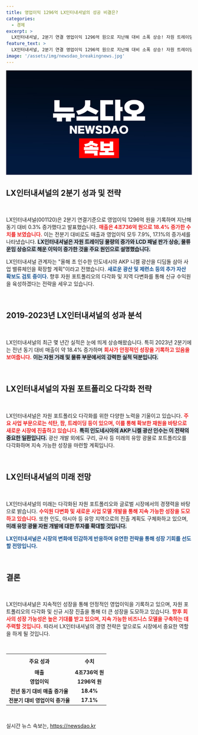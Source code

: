 ```yaml
---
title: 영업이익 1296억 LX인터내셔널의 성공 비결은?
categories:
  - 경제
excerpt: >
  LX인터내셔널, 2분기 연결 영업이익 1296억 원으로 지난해 대비 소폭 상승! 자원 트레이딩과 해운 이익 증가로 매출도 급증, 신규 사업 확장 계획 공개.
feature_text: >
  LX인터내셔널, 2분기 연결 영업이익 1296억 원으로 지난해 대비 소폭 상승! 자원 트레이딩과 해운 이익 증가로 매출도 급증, 신규 사업 확장 계획 공개.
image: '/assets/img/newsdao_breakingnews.jpg'
---
```


<p><img src="/assets/img/newsdao_breakingnews.jpg" alt="firstkoreanews 속보" /></p>

<h2 data-ke-size="size26">LX인터내셔널의 2분기 성과 및 전략</h2>

<p data-ke-size="size16">&nbsp;</p>

<p>LX인터내셔널(001120)은 2분기 연결기준으로 영업이익 1296억 원을 기록하며 지난해 동기 대비 0.3% 증가했다고 발표했습니다. <b><span style="color: #ee2323;">매출은 4조736억 원으로 18.4% 증가한 수치를 보였습니다.</span></b> 이는 전분기 대비로도 매출과 영업이익 모두 7.9%, 17.1%의 증가세를 나타냈습니다. <b><span style="background-color: #21538527;">LX인터내셔널은 자원 트레이딩 물량의 증가와 LCD 패널 판가 상승, 물류 운임 상승으로 해운 이익이 증가한 것을 주요 원인으로 설명했습니다.</span></b></p>

<p>LX인터내셔널 관계자는 "올해 초 인수한 인도네시아 AKP 니켈 광산을 디딤돌 삼아 사업 밸류체인을 확장할 계획"이라고 전했습니다. <b><span style="color: #1a5490;">새로운 광산 및 제련소 등의 추가 자산 확보도 검토 중이다.</span></b> 향후 자원 포트폴리오의 다각화 및 지역 다변화를 통해 신규 수익원을 육성하겠다는 전략을 세우고 있습니다.</p>

<p data-ke-size="size16">&nbsp;</p>

<h2 data-ke-size="size26">2019-2023년 LX인터내셔널의 성과 분석</h2>

<p data-ke-size="size16">&nbsp;</p>

<p>LX인터내셔널의 최근 몇 년간 실적은 눈에 띄게 상승해왔습니다. 특히 2023년 2분기에는 전년 동기 대비 매출이 약 18.4% 증가하며 <b><span style="color: #ee2323;">회사가 안정적인 성장을 기록하고 있음을 보여줍니다.</span></b> <b><span style="background-color: #21538527;">이는 자원 거래 및 물류 부문에서의 강력한 실적 덕분입니다.</span></b &gt; 2020년 이후 자원 가격의 변동성이 커지고 있음에도 불구하고, LX인터내셔널은 안정적인 수익을 지속적으로 창출하며 성장 궤도에 오르고 있습니다.</p>

<p data-ke-size="size16">&nbsp;</p>

<h2 data-ke-size="size26">LX인터내셔널의 자원 포트폴리오 다각화 전략</h2>

<p data-ke-size="size16">&nbsp;</p>

<p>LX인터내셔널은 자원 포트폴리오 다각화를 위한 다양한 노력을 기울이고 있습니다. <b><span style="color: #ee2323;">주요 사업 부문으로는 석탄, 팜, 트레이딩 등이 있으며, 이를 통해 확보한 재원을 바탕으로 새로운 시장에 진출하고 있습니다.</span></b> <b><span style="background-color: #21538527;">특히 인도네시아의 AKP 니켈 광산 인수는 이 전략의 중요한 일환입니다.</span></b> 광산 개발 외에도 구리, 규사 등 미래의 유망 광물로 포트폴리오를 다각화하며 지속 가능한 성장을 마련할 계획입니다.</p>

<p data-ke-size="size16">&nbsp;</p>

<h2 data-ke-size="size26">LX인터내셔널의 미래 전망</h2>

<p data-ke-size="size16">&nbsp;</p>

<p>LX인터내셔널의 미래는 다각화된 자원 포트폴리오와 글로벌 시장에서의 경쟁력을 바탕으로 밝습니다. <b><span style="color: #ee2323;">수익원 다변화 및 새로운 사업 모델 개발을 통해 지속 가능한 성장을 도모하고 있습니다.</span></b> 또한 인도, 아시아 등 유망 지역으로의 진출 계획도 구체화하고 있으며, <b><span style="background-color: #21538527;">미래 유망 광물 자원 개발에 대한 투자를 확대할 것입니다.</span></b> </p>

<p><b><span style="color: #1a5490;">LX인터내셔널은 시장의 변화에 민감하게 반응하며 유연한 전략을 통해 성장 기회를 선도할 전망입니다.</span></b></p>

<p data-ke-size="size16">&nbsp;</p>

<h2 data-ke-size="size26">결론</h2>

<p data-ke-size="size16">&nbsp;</p>

<p>LX인터내셔널은 지속적인 성장을 통해 안정적인 영업이익을 기록하고 있으며, 자원 포트폴리오의 다각화 및 신규 시장 진출을 통해 더 큰 성장을 도모하고 있습니다. <b><span style="color: #ee2323;">향후 회사의 성장 가능성은 높은 기대를 받고 있으며, 지속 가능한 비즈니스 모델을 구축하는 데 주력할 것입니다.</span></b> 따라서 LX인터내셔널의 경영 전략은 앞으로도 시장에서 중요한 역할을 하게 될 것입니다.</p>

<p data-ke-size="size16">&nbsp;</p>

<table style="width:100%; border-collapse:collapse;">
  <tr>
    <th style="text-align: center; height: 30px;">주요 성과</th>
    <th style="text-align: center; height: 30px;">수치</th>
  </tr>
  <tr>
    <td style="text-align: center; height: 17px;"><b>매출</b></td>
    <td style="text-align: center; height: 17px;"><b>4조736억 원</b></td>
  </tr>
  <tr>
    <td style="text-align: center; height: 17px;"><b>영업이익</b></td>
    <td style="text-align: center; height: 17px;"><b>1296억 원</b></td>
  </tr>
  <tr>
    <td style="text-align: center; height: 17px;"><b>전년 동기 대비 매출 증가율</b></td>
    <td style="text-align: center; height: 17px;"><b>18.4%</b></td>
  </tr>
  <tr>
    <td style="text-align: center; height: 17px;"><b>전분기 대비 영업이익 증가율</b></td>
    <td style="text-align: center; height: 17px;"><b>17.1%</b></td>
  </tr>
</table>

<p data-ke-size="size16">&nbsp;</p>
실시간 뉴스 속보는, <a href="https://newsdao.kr" rel="dofollow">https://newsdao.kr</a>


